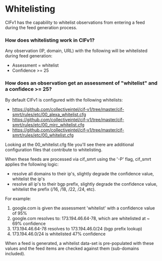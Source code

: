 # Whitelisting #

CIFv1 has the capability to whitelist observations from entering a feed during the feed generation process.

### How does whitelisting work in CIFv1? ###

Any observation (IP, domain, URL) with the following will be whitelisted during feed generation:

  * Assessment = whitelist
  * Confidence >= 25

### How does an observation get an assessment of "whitelist" and a confidece >= 25? ###

By default CIFv1 is configured with the following whitelists:

  * https://github.com/collectiveintel/cif-v1/tree/master/cif-smrt/rules/etc/00_alexa_whitelist.cfg
  * https://github.com/collectiveintel/cif-v1/tree/master/cif-smrt/rules/etc/00_mirc_whitelist.cfg
  * https://github.com/collectiveintel/cif-v1/tree/master/cif-smrt/rules/etc/00_whitelist.cfg

Looking at the 00\_whitelist.cfg file you'll see there are additional configuration files that contribute to whitelisting.

When these feeds are processed via cif\_smrt using the '-P' flag, cif\_smrt applies the following logic:

  * resolve all domains to their ip's, slightly degrade the confidence value, whitelist the ip's
  * resolve all ip's to their bgp prefix, slightly degrade the confidence value, whitelist the prefix (/16, /18, /22, /24, etc).

For example:

  1. google.com is given the assessment 'whitelist' with a confidence value of 95%
  1. google.com resolves to: 173.194.46.64-78, which are whitelisted at ~ 69% confidence
  1. 173.194.46.64-78 resolves to 173.194.46.0/24 (bgp prefix lookup)
  1. 173.194.46.0/24 is whitelisted 47% confidence

When a feed is generated, a whitelist data-set is pre-populated with these values and the feed items are checked against them (sub-domains included).